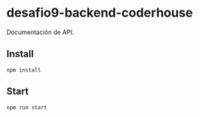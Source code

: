 # desafio9-backend-coderhouse
Documentación de API.

## Install
`npm install`

## Start
`npm run start`

